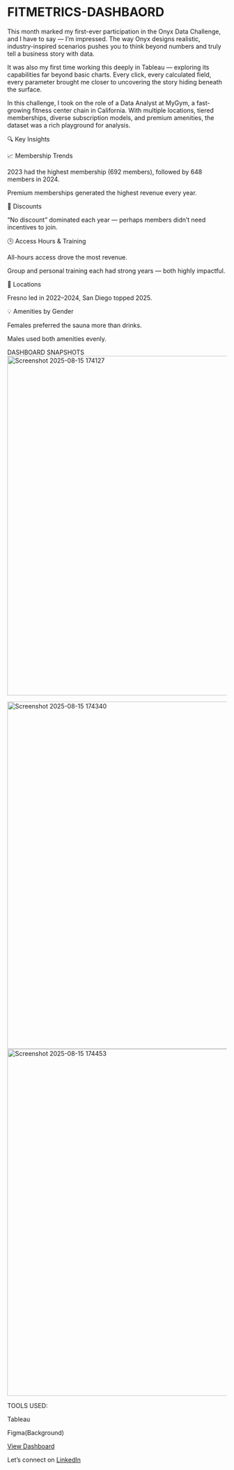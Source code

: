 # FITMETRICS-DASHBAORD
This month marked my first-ever participation in the Onyx Data Challenge, and I have to say — I’m impressed. The way Onyx designs realistic, industry-inspired scenarios pushes you to think beyond numbers and truly tell a business story with data.

It was also my first time working this deeply in Tableau — exploring its capabilities far beyond basic charts. Every click, every calculated field, every parameter brought me closer to uncovering the story hiding beneath the surface.

In this challenge, I took on the role of a Data Analyst at MyGym, a fast-growing fitness center chain in California. With multiple locations, tiered memberships, diverse subscription models, and premium amenities, the dataset was a rich playground for analysis.

🔍 Key Insights

📈 Membership Trends

2023 had the highest membership (692 members), followed by 648 members in 2024.

Premium memberships generated the highest revenue every year.

💸 Discounts

“No discount” dominated each year — perhaps members didn’t need incentives to join.

🕒 Access Hours & Training

All-hours access drove the most revenue.

Group and personal training each had strong years — both highly impactful.

📍 Locations

Fresno led in 2022–2024, San Diego topped 2025.

💡 Amenities by Gender

Females preferred the sauna more than drinks.

Males used both amenities evenly.


DASHBOARD SNAPSHOTS
<img width="1361" height="779" alt="Screenshot 2025-08-15 174127" src="https://github.com/user-attachments/assets/c5025ec9-eb14-4076-8950-bf6ad163cf63" />

<img width="1378" height="797" alt="Screenshot 2025-08-15 174340" src="https://github.com/user-attachments/assets/34887785-e19a-4e3a-b63b-751f2c955f2a" />

<img width="1409" height="796" alt="Screenshot 2025-08-15 174453" src="https://github.com/user-attachments/assets/6bd39c3a-b879-4996-8b5f-3c7782b1c963" />

TOOLS USED:

Tableau

Figma(Background)

[View Dashboard](https://public.tableau.com/app/profile/fathima.afrin7/viz/fitness_17552637039750/Overview)  

Let’s connect on [LinkedIn](https://www.linkedin.com/in/fathima-afrin)  

